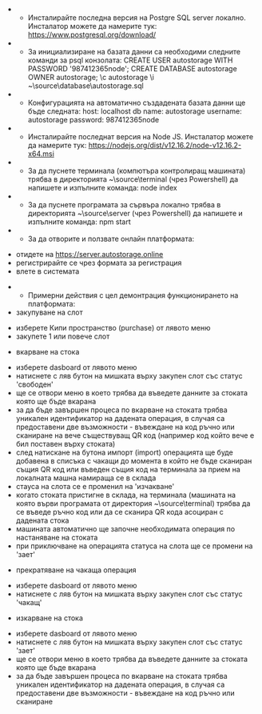* * Инсталирайте последна версия на Postgre SQL server локално. Инсталатор можете да намерите тук:
https://www.postgresql.org/download/

* * За инициализиране на базата данни са необходими следните команди за psql конзолата:
CREATE USER autostorage WITH PASSWORD '987412365node';
CREATE DATABASE autostorage OWNER autostorage;
\c autostorage
\i ~\source\database\autostorage.sql

* * Конфигурацията на автоматично създадената базата данни ще бъде следната:
    host: localhost
    db name: autostorage
    username: autostorage
    password: 987412365node

* * Инсталирайте последнат версия на Node JS. Инсталатор можете да намерите тук:
https://nodejs.org/dist/v12.16.2/node-v12.16.2-x64.msi

* * За да пуснете терминала (компютъра контролиращ машината) трябва в директорията ~\source\terminal (чрез Powershell) да напишете и изпълните команда: node index

* * За да пуснете програмата за сървъра локално трябва в директорията ~\source\server (чрез Powershell) да напишете и изпълните команда: npm start

* * За да отворите и ползвате онлайн платформата:
 - отидете на https://server.autostorage.online
 - регистрирайте се чрез формата за регистрация
 - влете в системата

* * Примерни действия с цел демонтрация функционирането на платформата:
 * закупуване на слот
 - изберете Кипи пространство (purchase) от лявото меню
 - закупете 1 или повече слот
 * вкарване на стока
 - изберете dasboard от лявото меню
 - натиснете с ляв бутон на мишката върху закупен слот със статус 'свободен'
 - ще се отвори меню в което трябва да въведете данните за стоката която ще бъде вкарана
 - за да бъде завършен процеса по вкарване на стоката трябва уникален идентификатор на дадената операция, в случая са предоставени две възможности - въвеждане на код ръчно или сканиране на вече съществуващ QR код (например код който вече е бил поставен върху стоката)
 - след натискане на бутона импорт (import) операцията ще буде добавена в списъка с чакащи до момента в който не бъде сканиран същия QR код или въведен същия код на терминала за прием на локалната машна намираща се в склада
 - стауса на слота се е променил на 'изчакване'
 - когато стоката пристигне в склада, на терминала (машината на която върви програмата от директория ~\source\terminal) трябва да се въведе ръчно код или да се сканира QR кода асоциран с дадената стока
 - машината автоматично ще започне необходимата операция по настаняване на стоката
 - при приключване на операцията статуса на слота ще се промени на 'зает'
 * прекратяване на чакаща операция
 - изберете dasboard от лявото меню
 - натиснете с ляв бутон на мишката върху закупен слот със статус 'чакащ'
 * изкарване на стока
 - изберете dasboard от лявото меню
 - натиснете с ляв бутон на мишката върху закупен слот със статус 'зает'
 - ще се отвори меню в което трябва да въведете данните за стоката която ще бъде вкарана
 - за да бъде завършен процеса по вкарване на стоката трябва уникален идентификатор на дадената операция, в случая са предоставени две възможности - въвеждане на код ръчно или сканиране 



